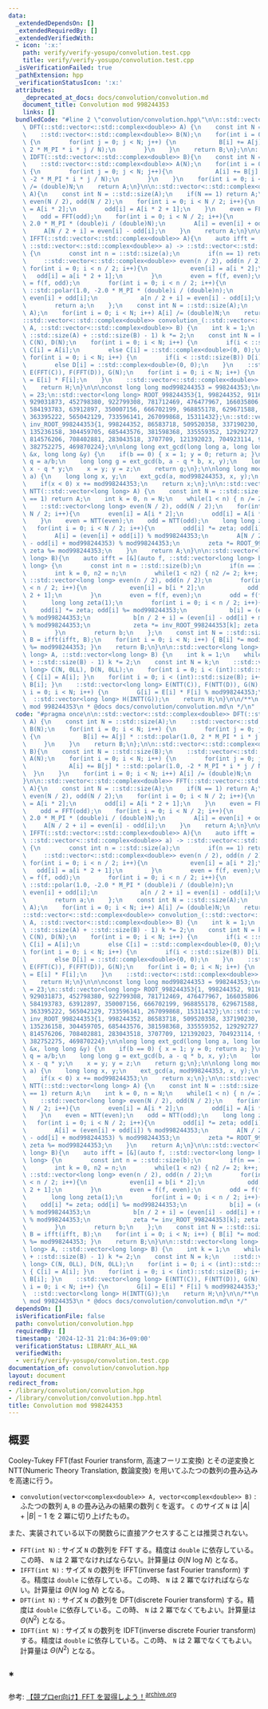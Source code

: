 ```yaml
---
data:
  _extendedDependsOn: []
  _extendedRequiredBy: []
  _extendedVerifiedWith:
  - icon: ':x:'
    path: verify/verify-yosupo/convolution.test.cpp
    title: verify/verify-yosupo/convolution.test.cpp
  _isVerificationFailed: true
  _pathExtension: hpp
  _verificationStatusIcon: ':x:'
  attributes:
    _deprecated_at_docs: docs/convolution/convolution.md
    document_title: Convolution mod 998244353
    links: []
  bundledCode: "#line 2 \"convolution/convolution.hpp\"\n\n::std::vector<::std::complex<double>>\
    \ DFT(::std::vector<::std::complex<double>> A) {\n    const int N = ::std::size(A);\n\
    \    ::std::vector<::std::complex<double>> B(N);\n    for(int i = 0; i < N; i++)\
    \ {\n        for(int j = 0; j < N; j++) {\n            B[i] += A[j] * ::std::polar(1.0,\
    \ 2 * M_PI * i * j / N);\n        }\n    }\n    return B;\n};\n\n::std::vector<::std::complex<double>>\
    \ IDFT(::std::vector<::std::complex<double>> B){\n    const int N = ::std::size(B);\n\
    \    ::std::vector<::std::complex<double>> A(N);\n    for(int i = 0; i < N; i++)\
    \ {\n        for(int j = 0; j < N; j++){\n            A[i] += B[j] * ::std::polar(1.0,\
    \ -2 * M_PI * i * j / N);\n        }\n    }\n    for(int i = 0; i < N; i++) A[i]\
    \ /= (double)N;\n    return A;\n}\n\n::std::vector<::std::complex<double>> FFT(::std::vector<::std::complex<double>>\
    \ A){\n    const int N = ::std::size(A);\n    if(N == 1) return A;\n    ::std::vector<::std::complex<double>>\
    \ even(N / 2), odd(N / 2);\n    for(int i = 0; i < N / 2; i++){\n        even[i]\
    \ = A[i * 2];\n        odd[i] = A[i * 2 + 1];\n    }\n    even = FFT(even);\n\
    \    odd = FFT(odd);\n    for(int i = 0; i < N / 2; i++){\n        odd[i] *= ::std::polar(1.0,\
    \ 2.0 * M_PI * (double)i / (double)N);\n        A[i] = even[i] + odd[i];\n   \
    \     A[N / 2 + i] = even[i] - odd[i];\n    }\n    return A;\n}\n\n::std::vector<::std::complex<double>>\
    \ IFFT(::std::vector<::std::complex<double>> A){\n    auto ifft = [&](auto f,\
    \ ::std::vector<::std::complex<double>> a) -> ::std::vector<::std::complex<double>>\
    \ {\n        const int n = ::std::size(a);\n        if(n == 1) return a;\n   \
    \     ::std::vector<::std::complex<double>> even(n / 2), odd(n / 2);\n       \
    \ for(int i = 0; i < n / 2; i++){\n            even[i] = a[i * 2];\n         \
    \   odd[i] = a[i * 2 + 1];\n        }\n        even = f(f, even);\n        odd\
    \ = f(f, odd);\n        for(int i = 0; i < n / 2; i++){\n            odd[i] *=\
    \ ::std::polar(1.0, -2.0 * M_PI * (double)i / (double)n);\n            a[i] =\
    \ even[i] + odd[i];\n            a[n / 2 + i] = even[i] - odd[i];\n        }\n\
    \        return a;\n    };\n    const int N = ::std::size(A);\n    A = ifft(ifft,\
    \ A);\n    for(int i = 0; i < N; i++) A[i] /= (double)N;\n    return A;\n}\n\n\
    ::std::vector<::std::complex<double>> convolution_(::std::vector<::std::complex<double>>\
    \ A, ::std::vector<::std::complex<double>> B) {\n    int k = 1;\n    while(k <\
    \ ::std::size(A) + ::std::size(B) - 1) k *= 2;\n    const int N = k;\n    ::std::vector<::std::complex<double>>\
    \ C(N), D(N);\n    for(int i = 0; i < N; i++) {\n        if(i < ::std::size(A))\
    \ C[i] = A[i];\n        else C[i] = ::std::complex<double>(0, 0);\n    }\n   \
    \ for(int i = 0; i < N; i++) {\n        if(i < ::std::size(B)) D[i] = B[i];\n\
    \        else D[i] = ::std::complex<double>(0, 0);\n    }\n    ::std::vector<::std::complex<double>>\
    \ E(FFT(C)), F(FFT(D)), G(N);\n    for(int i = 0; i < N; i++) {\n        G[i]\
    \ = E[i] * F[i];\n    }\n    ::std::vector<::std::complex<double>> H(IFFT(G));\n\
    \    return H;\n}\n\n\nconst long long mod998244353 = 998244353;\nconst int DIVIDE_LIMIT_998244353\
    \ = 23;\n::std::vector<long long> ROOT_998244353{1, 998244352, 911660635, 372528824,\
    \ 929031873, 452798380, 922799308, 781712469, 476477967, 166035806, 258648936,\
    \ 584193783, 63912897, 350007156, 666702199, 968855178, 629671588, 24514907, 996173970,\
    \ 363395222, 565042129, 733596141, 267099868, 15311432};\n::std::vector<long long>\
    \ inv_ROOT_998244353{1, 998244352, 86583718, 509520358, 337190230, 87557064, 609441965,\
    \ 135236158, 304459705, 685443576, 381598368, 335559352, 129292727, 358024708,\
    \ 814576206, 708402881, 283043518, 3707709, 121392023, 704923114, 950391366, 428961804,\
    \ 382752275, 469870224};\n\nlong long ext_gcd(long long a, long long b, long long\
    \ &x, long long &y) {\n    if(b == 0) { x = 1; y = 0; return a; }\n    long long\
    \ q = a/b;\n    long long g = ext_gcd(b, a - q * b, x, y);\n    long long z =\
    \ x - q * y;\n    x = y; y = z;\n    return g;\n};\n\nlong long modinv(long long\
    \ a) {\n    long long x, y;\n    ext_gcd(a, mod998244353, x, y);\n    x %= mod998244353;\n\
    \    if(x < 0) x += mod998244353;\n    return x;\n};\n\n::std::vector<long long>\
    \ NTT(::std::vector<long long> A) {\n    const int N = ::std::size(A);\n    if(N\
    \ == 1) return A;\n    int k = 0, n = N;\n    while(1 < n) { n /= 2; k++; }\n\
    \    ::std::vector<long long> even(N / 2), odd(N / 2);\n    for(int i = 0; i <\
    \ N / 2; i++){\n        even[i] = A[i * 2];\n        odd[i] = A[i * 2 + 1];\n\
    \    }\n    even = NTT(even);\n    odd = NTT(odd);\n    long long zeta(1);\n \
    \   for(int i = 0; i < N / 2; i++){\n        odd[i] *= zeta; odd[i] %= mod998244353;\n\
    \        A[i] = (even[i] + odd[i]) % mod998244353;\n        A[N / 2 + i] = (even[i]\
    \ - odd[i] + mod998244353) % mod998244353;\n        zeta *= ROOT_998244353[k];\
    \ zeta %= mod998244353;\n    }\n    return A;\n}\n\n::std::vector<long long> INTT(::std::vector<long\
    \ long> B){\n    auto ifft = [&](auto f, ::std::vector<long long> b) -> ::std::vector<long\
    \ long> {\n        const int n = ::std::size(b);\n        if(n == 1) return b;\n\
    \        int k = 0, n2 = n;\n        while(1 < n2) { n2 /= 2; k++; }\n       \
    \ ::std::vector<long long> even(n / 2), odd(n / 2);\n        for(int i = 0; i\
    \ < n / 2; i++){\n            even[i] = b[i * 2];\n            odd[i] = b[i *\
    \ 2 + 1];\n        }\n        even = f(f, even);\n        odd = f(f, odd);\n \
    \       long long zeta(1);\n        for(int i = 0; i < n / 2; i++){\n        \
    \    odd[i] *= zeta; odd[i] %= mod998244353;\n            b[i] = (even[i] + odd[i])\
    \ % mod998244353;\n            b[n / 2 + i] = (even[i] - odd[i] + mod998244353)\
    \ % mod998244353;\n            zeta *= inv_ROOT_998244353[k]; zeta %= mod998244353;\n\
    \        }\n        return b;\n    };\n    const int N = ::std::size(B);\n   \
    \ B = ifft(ifft, B);\n    for(int i = 0; i < N; i++) { B[i] *= modinv(N); B[i]\
    \ %= mod998244353; }\n    return B;\n}\n\n::std::vector<long long> convolution(::std::vector<long\
    \ long> A, ::std::vector<long long> B) {\n    int k = 1;\n    while(k < ::std::size(A)\
    \ + ::std::size(B) - 1) k *= 2;\n    const int N = k;\n    ::std::vector<long\
    \ long> C(N, 0LL), D(N, 0LL);\n    for(int i = 0; i < (int)::std::size(A); i++)\
    \ { C[i] = A[i]; }\n    for(int i = 0; i < (int)::std::size(B); i++) { D[i] =\
    \ B[i]; }\n    ::std::vector<long long> E(NTT(C)), F(NTT(D)), G(N);\n    for(int\
    \ i = 0; i < N; i++) {\n        G[i] = E[i] * F[i] % mod998244353;\n    }\n  \
    \  ::std::vector<long long> H(INTT(G));\n    return H;\n}\n\n/**\n * @brief Convolution\
    \ mod 998244353\n * @docs docs/convolution/convolution.md\n */\n"
  code: "#pragma once\n\n::std::vector<::std::complex<double>> DFT(::std::vector<::std::complex<double>>\
    \ A) {\n    const int N = ::std::size(A);\n    ::std::vector<::std::complex<double>>\
    \ B(N);\n    for(int i = 0; i < N; i++) {\n        for(int j = 0; j < N; j++)\
    \ {\n            B[i] += A[j] * ::std::polar(1.0, 2 * M_PI * i * j / N);\n   \
    \     }\n    }\n    return B;\n};\n\n::std::vector<::std::complex<double>> IDFT(::std::vector<::std::complex<double>>\
    \ B){\n    const int N = ::std::size(B);\n    ::std::vector<::std::complex<double>>\
    \ A(N);\n    for(int i = 0; i < N; i++) {\n        for(int j = 0; j < N; j++){\n\
    \            A[i] += B[j] * ::std::polar(1.0, -2 * M_PI * i * j / N);\n      \
    \  }\n    }\n    for(int i = 0; i < N; i++) A[i] /= (double)N;\n    return A;\n\
    }\n\n::std::vector<::std::complex<double>> FFT(::std::vector<::std::complex<double>>\
    \ A){\n    const int N = ::std::size(A);\n    if(N == 1) return A;\n    ::std::vector<::std::complex<double>>\
    \ even(N / 2), odd(N / 2);\n    for(int i = 0; i < N / 2; i++){\n        even[i]\
    \ = A[i * 2];\n        odd[i] = A[i * 2 + 1];\n    }\n    even = FFT(even);\n\
    \    odd = FFT(odd);\n    for(int i = 0; i < N / 2; i++){\n        odd[i] *= ::std::polar(1.0,\
    \ 2.0 * M_PI * (double)i / (double)N);\n        A[i] = even[i] + odd[i];\n   \
    \     A[N / 2 + i] = even[i] - odd[i];\n    }\n    return A;\n}\n\n::std::vector<::std::complex<double>>\
    \ IFFT(::std::vector<::std::complex<double>> A){\n    auto ifft = [&](auto f,\
    \ ::std::vector<::std::complex<double>> a) -> ::std::vector<::std::complex<double>>\
    \ {\n        const int n = ::std::size(a);\n        if(n == 1) return a;\n   \
    \     ::std::vector<::std::complex<double>> even(n / 2), odd(n / 2);\n       \
    \ for(int i = 0; i < n / 2; i++){\n            even[i] = a[i * 2];\n         \
    \   odd[i] = a[i * 2 + 1];\n        }\n        even = f(f, even);\n        odd\
    \ = f(f, odd);\n        for(int i = 0; i < n / 2; i++){\n            odd[i] *=\
    \ ::std::polar(1.0, -2.0 * M_PI * (double)i / (double)n);\n            a[i] =\
    \ even[i] + odd[i];\n            a[n / 2 + i] = even[i] - odd[i];\n        }\n\
    \        return a;\n    };\n    const int N = ::std::size(A);\n    A = ifft(ifft,\
    \ A);\n    for(int i = 0; i < N; i++) A[i] /= (double)N;\n    return A;\n}\n\n\
    ::std::vector<::std::complex<double>> convolution_(::std::vector<::std::complex<double>>\
    \ A, ::std::vector<::std::complex<double>> B) {\n    int k = 1;\n    while(k <\
    \ ::std::size(A) + ::std::size(B) - 1) k *= 2;\n    const int N = k;\n    ::std::vector<::std::complex<double>>\
    \ C(N), D(N);\n    for(int i = 0; i < N; i++) {\n        if(i < ::std::size(A))\
    \ C[i] = A[i];\n        else C[i] = ::std::complex<double>(0, 0);\n    }\n   \
    \ for(int i = 0; i < N; i++) {\n        if(i < ::std::size(B)) D[i] = B[i];\n\
    \        else D[i] = ::std::complex<double>(0, 0);\n    }\n    ::std::vector<::std::complex<double>>\
    \ E(FFT(C)), F(FFT(D)), G(N);\n    for(int i = 0; i < N; i++) {\n        G[i]\
    \ = E[i] * F[i];\n    }\n    ::std::vector<::std::complex<double>> H(IFFT(G));\n\
    \    return H;\n}\n\n\nconst long long mod998244353 = 998244353;\nconst int DIVIDE_LIMIT_998244353\
    \ = 23;\n::std::vector<long long> ROOT_998244353{1, 998244352, 911660635, 372528824,\
    \ 929031873, 452798380, 922799308, 781712469, 476477967, 166035806, 258648936,\
    \ 584193783, 63912897, 350007156, 666702199, 968855178, 629671588, 24514907, 996173970,\
    \ 363395222, 565042129, 733596141, 267099868, 15311432};\n::std::vector<long long>\
    \ inv_ROOT_998244353{1, 998244352, 86583718, 509520358, 337190230, 87557064, 609441965,\
    \ 135236158, 304459705, 685443576, 381598368, 335559352, 129292727, 358024708,\
    \ 814576206, 708402881, 283043518, 3707709, 121392023, 704923114, 950391366, 428961804,\
    \ 382752275, 469870224};\n\nlong long ext_gcd(long long a, long long b, long long\
    \ &x, long long &y) {\n    if(b == 0) { x = 1; y = 0; return a; }\n    long long\
    \ q = a/b;\n    long long g = ext_gcd(b, a - q * b, x, y);\n    long long z =\
    \ x - q * y;\n    x = y; y = z;\n    return g;\n};\n\nlong long modinv(long long\
    \ a) {\n    long long x, y;\n    ext_gcd(a, mod998244353, x, y);\n    x %= mod998244353;\n\
    \    if(x < 0) x += mod998244353;\n    return x;\n};\n\n::std::vector<long long>\
    \ NTT(::std::vector<long long> A) {\n    const int N = ::std::size(A);\n    if(N\
    \ == 1) return A;\n    int k = 0, n = N;\n    while(1 < n) { n /= 2; k++; }\n\
    \    ::std::vector<long long> even(N / 2), odd(N / 2);\n    for(int i = 0; i <\
    \ N / 2; i++){\n        even[i] = A[i * 2];\n        odd[i] = A[i * 2 + 1];\n\
    \    }\n    even = NTT(even);\n    odd = NTT(odd);\n    long long zeta(1);\n \
    \   for(int i = 0; i < N / 2; i++){\n        odd[i] *= zeta; odd[i] %= mod998244353;\n\
    \        A[i] = (even[i] + odd[i]) % mod998244353;\n        A[N / 2 + i] = (even[i]\
    \ - odd[i] + mod998244353) % mod998244353;\n        zeta *= ROOT_998244353[k];\
    \ zeta %= mod998244353;\n    }\n    return A;\n}\n\n::std::vector<long long> INTT(::std::vector<long\
    \ long> B){\n    auto ifft = [&](auto f, ::std::vector<long long> b) -> ::std::vector<long\
    \ long> {\n        const int n = ::std::size(b);\n        if(n == 1) return b;\n\
    \        int k = 0, n2 = n;\n        while(1 < n2) { n2 /= 2; k++; }\n       \
    \ ::std::vector<long long> even(n / 2), odd(n / 2);\n        for(int i = 0; i\
    \ < n / 2; i++){\n            even[i] = b[i * 2];\n            odd[i] = b[i *\
    \ 2 + 1];\n        }\n        even = f(f, even);\n        odd = f(f, odd);\n \
    \       long long zeta(1);\n        for(int i = 0; i < n / 2; i++){\n        \
    \    odd[i] *= zeta; odd[i] %= mod998244353;\n            b[i] = (even[i] + odd[i])\
    \ % mod998244353;\n            b[n / 2 + i] = (even[i] - odd[i] + mod998244353)\
    \ % mod998244353;\n            zeta *= inv_ROOT_998244353[k]; zeta %= mod998244353;\n\
    \        }\n        return b;\n    };\n    const int N = ::std::size(B);\n   \
    \ B = ifft(ifft, B);\n    for(int i = 0; i < N; i++) { B[i] *= modinv(N); B[i]\
    \ %= mod998244353; }\n    return B;\n}\n\n::std::vector<long long> convolution(::std::vector<long\
    \ long> A, ::std::vector<long long> B) {\n    int k = 1;\n    while(k < ::std::size(A)\
    \ + ::std::size(B) - 1) k *= 2;\n    const int N = k;\n    ::std::vector<long\
    \ long> C(N, 0LL), D(N, 0LL);\n    for(int i = 0; i < (int)::std::size(A); i++)\
    \ { C[i] = A[i]; }\n    for(int i = 0; i < (int)::std::size(B); i++) { D[i] =\
    \ B[i]; }\n    ::std::vector<long long> E(NTT(C)), F(NTT(D)), G(N);\n    for(int\
    \ i = 0; i < N; i++) {\n        G[i] = E[i] * F[i] % mod998244353;\n    }\n  \
    \  ::std::vector<long long> H(INTT(G));\n    return H;\n}\n\n/**\n * @brief Convolution\
    \ mod 998244353\n * @docs docs/convolution/convolution.md\n */"
  dependsOn: []
  isVerificationFile: false
  path: convolution/convolution.hpp
  requiredBy: []
  timestamp: '2024-12-31 21:04:36+09:00'
  verificationStatus: LIBRARY_ALL_WA
  verifiedWith:
  - verify/verify-yosupo/convolution.test.cpp
documentation_of: convolution/convolution.hpp
layout: document
redirect_from:
- /library/convolution/convolution.hpp
- /library/convolution/convolution.hpp.html
title: Convolution mod 998244353
---
```

## 概要

Cooley-Tukey FFT(fast Fourier transform, 高速フーリエ変換) とその逆変換と NTT(Numeric Theory Translation, 数論変換) を用いてふたつの数列の畳み込みを高速に行う。

- `convolution(vector<complex<double>> A, vector<complex<double>> B)` : ふたつの数列 `A`, `B` の畳み込みの結果の数列 `C` を返す。 `C` のサイズ `N` は $|A| + |B| - 1$ を 2 冪に切り上げたもの。

また、実装されている以下の関数らに直接アクセスすることは推奨されない。
- `FFT(int N)` : サイズ `N` の数列を FFT する。精度は `double` に依存している。この時、 `N` は 2 冪でなければならない。計算量は $\Theta(N\ \mathrm{log}\ N)$ となる。
- `IFFT(int N)` : サイズ `N` の数列を IFFT(inverse fast Fourier transform) する。精度は `double` に依存している。この時、 `N` は 2 冪でなければならない。計算量は $\Theta(N\ \mathrm{log}\ N)$ となる。
- `DFT(int N)` : サイズ `N` の数列を DFT(discrete Fourier transform) する。精度は `double` に依存している。この時、 `N` は 2 冪でなくてもよい。計算量は $\Theta(N^2)$ となる。
- `IDFT(int N)` : サイズ `N` の数列を IDFT(inverse discrete Fourier transform) する。精度は `double` に依存している。この時、 `N` は 2 冪でなくてもよい。計算量は $\Theta(N^2)$ となる。

## *

参考: [【競プロer向け】FFT を習得しよう！](https://trap.jp/post/1386/)<sup>[archive.org](https://web.archive.org/web/20241231061337/https://trap.jp/post/1386/)</sup>